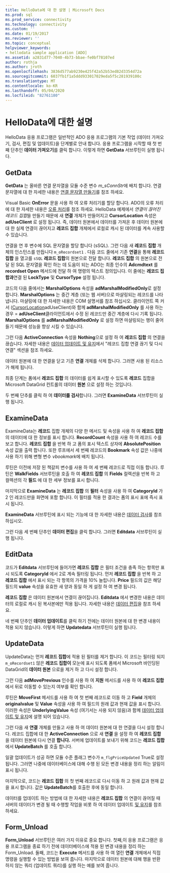 ```yaml
---
title: HelloData에 대 한 설명 | Microsoft Docs
ms.prod: sql
ms.prod_service: connectivity
ms.technology: connectivity
ms.custom: ''
ms.date: 01/19/2017
ms.reviewer: ''
ms.topic: conceptual
helpviewer_keywords:
- hellodata sample application [ADO]
ms.assetid: a2831d77-7040-4b73-bbae-fe0bf78107ed
author: rothja
ms.author: jroth
ms.openlocfilehash: 3836d577ab9230e425f42a52b53ed82d3354d72a
ms.sourcegitcommit: 6037fb1f1a5ddd933017029eda5f5c281939100c
ms.translationtype: MT
ms.contentlocale: ko-KR
ms.lasthandoff: 05/04/2020
ms.locfileid: "82761180"
---
```

# <a name="comments-on-hellodata"></a>HelloData에 대한 설명
HelloData 응용 프로그램은 일반적인 ADO 응용 프로그램의 기본 작업 (데이터 가져오기, 검사, 편집 및 업데이트)을 단계별로 안내 합니다. 응용 프로그램을 시작할 때 첫 번째 단추인 **데이터 가져오기**를 클릭 합니다. 이렇게 하면 **GetData** 서브루틴이 실행 됩니다.  
  
## <a name="getdata"></a>GetData  
 **GetData** 는 올바른 연결 문자열을 모듈 수준 변수 *m_sConnStr*에 배치 합니다. 연결 문자열에 대 한 자세한 내용은 [연결 문자열 만들기](../../../ado/guide/data/creating-a-connection-string.md)를 참조 하세요.  
  
 Visual Basic **OnError** 문을 사용 하 여 오류 처리기를 할당 합니다. ADO의 오류 처리에 대 한 자세한 내용은 [오류 처리](../../../ado/guide/data/error-handling.md)를 참조 하세요. HelloData 예제에서 *연결이 끊어진 레코드 집합*을 만들기 때문에 새 **연결** 개체가 만들어지고 **CursorLocation** 속성은 **adUseClient** 로 설정 됩니다. 즉, 데이터 원본에서 데이터를 가져온 후 데이터 원본에 대 한 실제 연결이 끊어지고 **레코드 집합** 개체에서 로컬로 캐시 된 데이터를 계속 사용할 수 있습니다.  
  
 연결을 연 후 변수에 SQL 문자열을 할당 합니다 (sSQL). 그런 다음 새 **레코드 집합** 개체의 인스턴스를 만듭니다 `m_oRecordset1` . 다음 코드 줄에서 기존 **연결**을 통해 **레코드 집합** 을 열고를 `sSQL` **레코드 집합**의 원본으로 전달 합니다. **레코드 집합** 의 원본으로 전달 된 SQL 문자열을 확인 하는 데 도움이 되는 ADO는 최종 인수의 **Adcmdtext** 를 **recordset Open** 메서드에 전달 하 여 명령의 텍스트 정의입니다. 이 줄에는 **레코드 집합과**연결 된 **LockType** 및 **CursorType** 설정 됩니다.  
  
 코드의 다음 줄에서는 **MarshalOptions** 속성을 **adMarshalModifiedOnly**로 설정 합니다. **MarshalOptions** 는 중간 계층 (또는 웹 서버)으로 마샬링되는 레코드를 나타냅니다. 마샬링에 대 한 자세한 내용은 COM 설명서를 참조 하십시오. 클라이언트 쪽 커서 ([CursorLocation](../../../ado/reference/ado-api/cursorlocation-property-ado.md)adUseClient)와 함께 **adMarshalModifiedOnly** 를 사용 하는 경우  =  **adUseClient**클라이언트에서 수정 된 레코드만 중간 계층에 다시 기록 됩니다. **MarshalOptions** 를 **adMarshalModifiedOnly** 로 설정 하면 마샬링되는 행이 줄어들기 때문에 성능을 향상 시킬 수 있습니다.  
  
 그런 다음 **ActiveConnection** 속성을 **Nothing**으로 설정 하 여 **레코드 집합** 의 연결을 끊습니다. 자세한 내용은 [데이터 업데이트 및 유지](../../../ado/guide/data/updating-and-persisting-data.md)에서 "레코드 집합 연결 끊기 및 다시 연결" 섹션을 참조 하세요.  
  
 데이터 원본에 대 한 연결을 닫고 기존 **연결** 개체를 삭제 합니다. 그러면 사용 된 리소스가 해제 됩니다.  
  
 최종 단계는 폼에서 **레코드 집합** 의 데이터를 쉽게 표시할 수 있도록 **레코드** 집합을 Microsoft DataGrid 컨트롤의 데이터 **원본** 으로 설정 하는 것입니다.  
  
 두 번째 단추를 클릭 하 여 **데이터를 검사**합니다. 그러면 **ExamineData** 서브루틴이 실행 됩니다.  
  
## <a name="examinedata"></a>ExamineData  
 ExamineData는 **레코드** 집합 개체의 다양 한 메서드 및 속성을 사용 하 여 **레코드 집합**의 데이터에 대 한 정보를 표시 합니다. **RecordCount** 속성을 사용 하 여 레코드 수를 보고 합니다. **레코드 집합** 을 반복 하 고 폼의 표시 텍스트 상자에 **AbsolutePosition** 속성 값을 출력 합니다. 또한 루프에서 세 번째 레코드의 **Bookmark** 속성 값은 나중에 사용 하기 위해 변형 변수 *vbookmark*에 배치 됩니다.  
  
 루틴은 이전에 저장 된 책갈피 변수를 사용 하 여 세 번째 레코드로 직접 이동 합니다. 루틴은 **WalkFields** 서브루틴을 호출 하 여 **레코드 집합** 의 **Fields** 컬렉션을 반복 하 고 컬렉션의 각 **필드** 에 대 한 세부 정보를 표시 합니다.  
  
 마지막으로 **ExamineData** 는 **레코드 집합** 의 **필터** 속성을 사용 하 여 **CategoryId** 가 2 인 레코드만을 화면에 포함 합니다. 이 필터를 적용 한 결과는 폼의 표시 표에 즉시 표시 됩니다.  
  
 **ExamineData** 서브루틴에 표시 되는 기능에 대 한 자세한 내용은 [데이터 검사](../../../ado/guide/data/examining-data.md)를 참조 하십시오.  
  
 그런 다음 세 번째 단추인 **데이터 편집**을 클릭 합니다. 그러면 **Editdata** 서브루틴이 실행 됩니다.  
  
## <a name="editdata"></a>EditData  
 코드가 **Editdata** 서브루틴에 들어가면 **레코드 집합** 은 필터 조건을 충족 하는 항목만 표시 되도록 **CategoryId** 에서 2로 계속 필터링 됩니다. 먼저 **레코드 집합** 을 반복 하 고 **레코드 집합** 에서 표시 되는 각 항목의 가격을 10% 늘립니다. **Price** 필드의 값은 해당 필드의 **value** 속성을 유효한 새 양과 동일 하 게 설정 하 여 변경 됩니다.  
  
 **레코드 집합** 은 데이터 원본에서 연결이 끊어집니다. **Editdata** 에서 변경한 내용은 데이터의 로컬로 캐시 된 복사본에만 적용 됩니다. 자세한 내용은 [데이터 편집](../../../ado/guide/data/editing-data.md)을 참조 하세요.  
  
 네 번째 단추인 **데이터 업데이트**를 클릭 하기 전에는 데이터 원본에 대 한 변경 내용이 적용 되지 않습니다. 이렇게 하면 **Updatedata** 서브루틴이 실행 됩니다.  
  
## <a name="updatedata"></a>UpdateData  
 UpdateData는 먼저 **레코드 집합**에 적용 된 필터를 제거 합니다. 이 코드는 필터링 되지 `m_oRecordset1` 않은 **레코드 집합이** 모눈에 표시 되도록 폼에서 Microsoft 바인딩된 DataGrid의 **데이터 원본** 으로을 제거 하 고 다시 설정 합니다.  
  
 그런 다음 **adMovePrevious** 인수를 사용 하 여 **지원** 메서드를 사용 하 여 **레코드 집합** 에서 뒤로 이동할 수 있는지 여부를 확인 합니다.  
  
 루틴은 **MoveFirst** 메서드를 사용 하 여 첫 번째 레코드로 이동 하 고 **Field** 개체의 **originalvalue** 및 **Value** 속성을 사용 하 여 필드의 원래 값과 현재 값을 표시 합니다. 이러한 속성은 **UnderlyingValue** 속성 (여기서는 사용 되지 않음)과 함께 [데이터 업데이트 및 유지](../../../ado/guide/data/updating-and-persisting-data.md)에 설명 되어 있습니다.  
  
 그런 다음 새 **연결** 개체를 만들고 사용 하 여 데이터 원본에 대 한 연결을 다시 설정 합니다. 레코드 집합에 대 한 **ActiveConnection** 으로 새 **연결** 을 설정 하 여 **레코드 집합** 을 데이터 원본에 다시 연결 **합니다.** 서버에 업데이트를 보내기 위해 코드는 **레코드 집합**에서 **UpdateBatch** 를 호출 합니다.  
  
 일괄 업데이트가 성공 하면 모듈 수준 플래그 변수가 `m_flgPriceUpdated` True로 설정 됩니다. 그러면 나중에 데이터베이스에 대해 수행 된 모든 변경 내용을 정리 하는 알림이 표시 됩니다.  
  
 마지막으로, 코드는 **레코드 집합** 의 첫 번째 레코드로 다시 이동 하 고 원래 값과 현재 값을 표시 합니다. 값은 **UpdateBatch**를 호출한 후에 동일 합니다.  
  
 데이터를 업데이트 하는 방법에 대 한 자세한 내용은 **레코드 집합** 의 연결이 끊어질 때 서버의 데이터가 변경 될 때 수행할 작업을 비롯 하 여 데이터 업데이트 [및 유지](../../../ado/guide/data/updating-and-persisting-data.md)를 참조 하세요.  
  
## <a name="form_unload"></a>Form_Unload  
 **Form_Unload** 서브루틴은 여러 가지 이유로 중요 합니다. 첫째,이 응용 프로그램은 응용 프로그램을 종료 하기 전에 데이터베이스에 적용 된 변경 내용을 정리 하는 Form_Unload. 둘째, 코드는 **Execute** 메서드를 사용 하 여 열린 **연결** 개체에서 직접 명령을 실행할 수 있는 방법을 보여 줍니다. 마지막으로 데이터 원본에 대해 행을 반환 하지 않는 쿼리 (업데이트 쿼리)를 실행 하는 예를 보여 줍니다.
